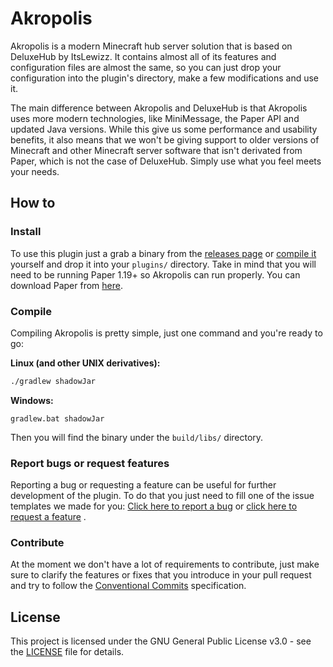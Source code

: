 # Akropolis

Akropolis is a modern Minecraft hub server solution that is based on DeluxeHub by ItsLewizz.
It contains almost all of its features and configuration files are almost the same, so you can just
drop your configuration into the plugin's directory, make a few modifications and use it.

The main difference between Akropolis and DeluxeHub is that Akropolis uses more modern technologies, like MiniMessage,
the Paper API and updated Java versions. While this give us some performance and usability benefits, it also means
that we won't be giving support to older versions of Minecraft and other Minecraft server software that isn't derivated
from Paper, which is not the case of DeluxeHub.
Simply use what you feel meets your needs.

## How to

### Install

To use this plugin just a grab a binary from the [releases page](https://github.com/devblook/akropolis/releases)
or [compile it](#compile) yourself and drop it into your `plugins/` directory. Take in mind that you will need to be
running Paper 1.19+ so Akropolis can run properly. You can download Paper from [here](https://papermc.io/downloads).

### Compile

Compiling Akropolis is pretty simple, just one command and you're ready to go:

**Linux (and other UNIX derivatives):**

```bash
./gradlew shadowJar
```

**Windows:**

```batch
gradlew.bat shadowJar
```

Then you will find the binary under the `build/libs/` directory.

### Report bugs or request features

Reporting a bug or requesting a feature can be useful for further development of the plugin. To do that you just need
to fill one of the issue templates we made for you:
[Click here to report a bug](https://github.com/devblook/akropolis/issues/new?assignees=zetastormy&labels=bug&template=bug_report.yml&title=A+brief+description+of+your+report)
or [click here to request a feature](https://github.com/devblook/akropolis/issues/new?assignees=zetastormy&labels=enhancement&template=feature_request.yml&title=A+brief+description+of+your+request)
.

### Contribute

At the moment we don't have a lot of requirements to contribute, just make sure to clarify
the features or fixes that you introduce in your pull request and try to follow the
[Conventional Commits](https://www.conventionalcommits.org/en/v1.0.0/) specification.

## License

This project is licensed under the GNU General Public License v3.0 - see the [LICENSE](LICENSE) file for
details.
